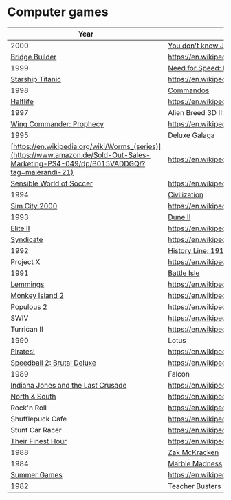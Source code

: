 # Computer games

 Year | Title | Info 
------|-------|------
2000|[You don't know Jack 3](https://www.amazon.de/You-dont-know-Jack-3/dp/B00004TPZI/?tag=maierandi-21)| https://de.wikipedia.org/wiki/You_Don%E2%80%99t_Know_Jack
 |[Bridge Builder](https://www.amazon.de/Bridge-Builder-planen-bauen-testen/dp/B000TL3FGQ/?tag=maierandi-21)| https://en.wikipedia.org/wiki/Bridge_Builder 
1999| [Need for Speed: High Stakes](https://www.amazon.de/Need-Speed-IV-Brennender-Classics/dp/B00004TPI6/?tag=maierandi-21)| https://en.wikipedia.org/wiki/Need_for_Speed:_High_Stakes
 | [Starship Titanic](https://www.amazon.de/NBG-Starship-Titanic/dp/B00004TOWB/?tag=maierandi-21)|https://en.wikipedia.org/wiki/Starship_Titanic
1998 | [Commandos](https://www.amazon.de/Commandos-Hinter-feindlichen-Software-Pyramide/dp/B000079DLJ/?tag=maierandi-21)|https://en.wikipedia.org/wiki/Commandos_(series)
 | [Halflife](https://www.amazon.de/Activision-Blizzard-Deutschland-Half-Life-BestSeller/dp/B00004TPAX/?tag=maierandi-21)|https://en.wikipedia.org/wiki/Half-Life_(video_game)
 1997 | Alien Breed 3D II: The Killing Grounds|https://en.wikipedia.org/wiki/Alien_Breed_3D_II:_The_Killing_Grounds
  | [Wing Commander: Prophecy](https://www.amazon.de/Electronic-Arts-Wing-Commander-Prophecy/dp/B00004TOJL/?tag=maierandi-21)| https://en.wikipedia.org/wiki/Wing_Commander:_Prophecy
1995 |Deluxe Galaga| [Deluxe Galaga](http://www.lemonamiga.com/games/details.php?id=1298)
 |[https://en.wikipedia.org/wiki/Worms_(series)](https://www.amazon.de/Sold-Out-Sales-Marketing-PS4-049/dp/B015VADDGQ/?tag=maierandi-21) | https://en.wikipedia.org/wiki/Worms_(series)
 |[Sensible World of Soccer](https://www.amazon.de/Sensible-World-of-Soccer-DOS/dp/B004NQC0OQ/?tag=maierandi-21)| https://en.wikipedia.org/wiki/Sensible_World_of_Soccer
1994 | [Civilization](https://www.amazon.de/MicroProse-Sid-Meiers-Civilization/dp/B00004TOCD/?tag=maierandi-21) | https://en.wikipedia.org/wiki/Civilization_(video_game)
 | [Sim City 2000](https://www.amazon.de/Electronic-Arts-Sim-City-2000/dp/B00004TO4O/?tag=maierandi-21)| https://en.wikipedia.org/wiki/SimCity_2000
1993 | [Dune II](https://www.amazon.de/Dune-II-Battle-For-Arrakis/dp/B005AX9YL8/?tag=maierandi-21) |https://en.wikipedia.org/wiki/Dune_II
 | [Elite II](https://www.amazon.de/Elite-2-Frontier/dp/B00DPT9T28/?tag=maierandi-21)| https://en.wikipedia.org/wiki/Frontier:_Elite_II
 | [Syndicate](https://www.amazon.de/SYNDICATE/dp/B004F76DI2/?tag=maierandi-21) | https://en.wikipedia.org/wiki/Syndicate_(video_game)
1992 | [History Line: 1914-1918](https://www.amazon.de/History-Line-1914-1918/dp/B0030MUOSS/?tag=maierandi-21)| https://en.wikipedia.org/wiki/History_Line:_1914-1918
 | Project X | https://en.wikipedia.org/wiki/Project-X
1991 | [Battle Isle](https://www.amazon.de/Blue-Byte-Battle-Isle-Platinum/dp/B00004U5V9/?tag=maierandi-21) | https://en.wikipedia.org/wiki/Battle_Isle
 | [Lemmings](https://www.amazon.de/Dice-8715686005134-Lemmings-für-Windows/dp/B00005Q5EY/?tag=maierandi-21) | https://en.wikipedia.org/wiki/Lemmings_(video_game)
 | [Monkey Island 2](https://www.amazon.de/Lucas-Arts-LucasArts-Zehn-Adventures/dp/B00004TOLA/?tag=maierandi-21) | https://en.wikipedia.org/wiki/Monkey_Island_2:_LeChuck%27s_Revenge
 | [Populous 2](https://www.amazon.de/Populous-II-MAC/dp/B0012O6FOI/?tag=maierandi-21) | https://en.wikipedia.org/wiki/Populous_II:_Trials_of_the_Olympian_Gods
 | SWIV | https://en.wikipedia.org/wiki/SWIV
 | Turrican II | https://en.wikipedia.org/wiki/Turrican_II:_The_Final_Fight
1990 | Lotus | https://en.wikipedia.org/wiki/Lotus_(series)
 | [Pirates!](https://www.amazon.de/P-O-S-Telesales-Promotion-Meiers-Pirates/dp/B0002LDLNK/?tag=maierandi-21) | https://en.wikipedia.org/wiki/Sid_Meier's_Pirates!
 | [Speedball 2: Brutal Deluxe](https://www.amazon.de/Flashpoint-AG-Speedball-2/dp/B00006HAM8/?tag=maierandi-21) | https://en.wikipedia.org/wiki/Speedball_2:_Brutal_Deluxe
1989 | Falcon | https://en.wikipedia.org/wiki/Falcon_(video_game_series)
 | [Indiana Jones and the Last Crusade](https://www.amazon.de/Lucas-Arts-LucasArts-Zehn-Adventures/dp/B00004TOLA/?tag=maierandi-21) | https://en.wikipedia.org/wiki/Indiana_Jones_and_the_Last_Crusade_(video_game)
 | [North & South](https://www.amazon.de/North-South-The-Game-PC/dp/B00BFOQ67Q/?tag=maierandi-21) | https://en.wikipedia.org/wiki/North_%26_South_(video_game)
 | Rock'n Roll | https://en.wikipedia.org/wiki/Rock_'n'_Roll_(video_game)
 | Shufflepuck Cafe | https://en.wikipedia.org/wiki/Shufflepuck_Caf%C3%A9
 | Stunt Car Racer | https://en.wikipedia.org/wiki/Stunt_Car_Racer
 | [Their Finest Hour](https://www.amazon.de/Finest-Battle-Britain-Lucasfilm-Disketten/dp/B001N64UM4/?tag=maierandi-21) | https://en.wikipedia.org/wiki/Their_Finest_Hour_(video_game)
1988 | [Zak McKracken](https://www.amazon.de/Lucas-Arts-LucasArts-Zehn-Adventures/dp/B00004TOLA/?tag=maierandi-21) | https://en.wikipedia.org/wiki/Zak_McKracken_and_the_Alien_Mindbenders
1984 | [Marble Madness](https://www.amazon.de/MB-Marble-Madness/dp/B0006TNIVI/?tag=maierandi-21) | https://en.wikipedia.org/wiki/Marble_Madness
 | [Summer Games](https://www.amazon.de/Magnussoft-Epyx-Summer-Games/dp/B001TW1N8G/?tag=maierandi-21) | https://en.wikipedia.org/wiki/Summer_Games_(video_game)
1982 | Teacher Busters | [Teacher Busters](http://www.lemon64.com/?mainurl=http%3A//www.lemon64.com/games/details.php%3FID%3D2610)

